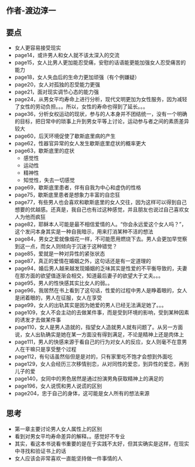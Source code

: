 # 

## 作者-渡边淳一



## 要点

- 女人更容易接受现实
- page14，或许男人和女人就不该太深入的交流
- page15，女人比男人更加能忍受痛，安慰的话语能更能加强女人忍受痛苦的能力
- page18，女人失血后的生命力更加顽强（有个例嫌疑）
- page20，女人对孤独的忍受能力更强
- page21，面对现实调节心态的能力强
- page24，从男女平均寿命上进行分析，现代文明更加为女性服务，因为减轻了女性的劳动负担。。。所以，女性的寿命也得到了延长。。。
- page36，分析女权运动的现状，参与的人本身并不团结统一，没有一个明确的目标，把日常中的琐事上升到男女平等上讨论，运动参与者之间的素质差异较大
- page60，后天环境促使了歇斯底里病的产生
- page62，性器官异常的女人发生歇斯底里症状的概率更大
- page63，歇斯底里的症状
  - 感觉性
  - 运动性
  - 精神性
  - 知觉性，失去一切感觉
- page69，歇斯底里患者，伴有自我为中心和虚伪的性格
- page75，歇斯底里患者是想象力丰富的自恋狂
- page77，有些男人也会喜欢和歇斯底里的女人交往，因为这样可以得到自己想要的优越感。还真是，我自己也有过这种感觉，并且朋友也说过自己喜欢女人为他而疯狂
- page82，耶稣本人可能是最不相信爱情的人。“你会永远爱这个女人吗？”，这个发问本身其实是一种自我暗示，用来打消某种不洁的想法
- page84，男女之爱就像烟花一样，不可能愿用燃烧下去。男人会更加早觉察到这一点，而女人则倾向于沉迷于这种错觉？
- page85，爱就是一种对异性的紧张状态
- page87，真正的爱情在婚姻之外，这句话还是有一定道理的
- page94，婚后男人越来越发现婚姻的乏味其实是性爱的不平衡导致的，夫妻在那方面的欲望值逐渐会相交，知道最后妻子的欲望大于丈夫。。。
- page95，男人的性快感其实比女人的弱。。
- page96，我居然在书上看到了这句话，性爱的过程中男人是睁着眼的，女人是闭着眼的，男人在征服，女人在享受
- page99，女人的出轨其实是因为她爱的男人已经无法满足她了。。。
- page109，女人不会主动的去做某件事，而是受到环境的影响，受到某种因素的诱发才去做某件事
- page110，女人是男人造就的，指望女人造就男人就有问题了。从另一方面说，女人出轨确实是她在某一方面没有得到满足，不论是精神上还是肉体上
- page111，男人的快感来源于看自己的行为对女人的反应，女人则毫不在意男人在干嘛只是享受整个过程
- page112，有句话虽然俗但是是对的，只有家里吃不饱才会想到外面吃
- page129，女人会经历三次移情别恋，从对同性的爱恋，到异性的爱恋，再到儿子的爱
- page140，女同中的男色居然是通过扮演男角获取精神上的满足的
- page196，女人说慌和男人说谎的区别
- page204，忠于自己的身体，这可能是女人所有的想法来源

## 思考

- 第一章主要讨论男人女人属性上的区别
- 看到对男女平均寿命差异的解释。。感觉好不专业
- 其实，看这本书说看书重要的是在于实践不太好，但其实确实是这样，在现实中寻找和验证书上的话
- 女人应该会非常喜欢一直能坚持做一件事情的人
